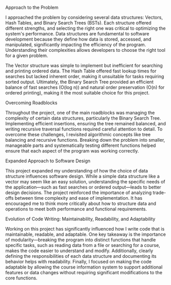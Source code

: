 Approach to the Problem

I approached the problem by considering several data structures: Vectors, Hash Tables, and Binary Search Trees (BSTs). Each structure offered different strengths, and selecting the right one was critical to optimizing the system's performance. Data structures are fundamental to software development because they define how data is stored, accessed, and manipulated, significantly impacting the efficiency of the program. Understanding their complexities allows developers to choose the right tool for a given problem.


The Vector structure was simple to implement but inefficient for searching and printing ordered data. The Hash Table offered fast lookup times for searches but lacked inherent order, making it unsuitable for tasks requiring sorted output. Ultimately, the Binary Search Tree provided an efficient balance of fast searches (O(log n)) and natural order preservation (O(n) for ordered printing), making it the most suitable choice for this project.


Overcoming Roadblocks

Throughout the project, one of the main roadblocks was managing the complexity of certain data structures, particularly the Binary Search Tree. Implementing efficient insertions, ensuring the tree remained balanced, and writing recursive traversal functions required careful attention to detail. To overcome these challenges, I revisited algorithmic concepts like tree balancing and recursive functions. Breaking down the problem into smaller, manageable parts and systematically testing different functions helped ensure that each aspect of the program was working correctly.


Expanded Approach to Software Design

This project expanded my understanding of how the choice of data structure influences software design. While a simple data structure like a vector may seem like an easy solution, understanding the specific needs of the application—such as fast searches or ordered output—leads to better design decisions. The project reinforced the importance of analyzing trade-offs between time complexity and ease of implementation. It has encouraged me to think more critically about how to structure data and operations to meet both performance and functional requirements.


Evolution of Code Writing: Maintainability, Readability, and Adaptability

Working on this project has significantly influenced how I write code that is maintainable, readable, and adaptable. One key takeaway is the importance of modularity—breaking the program into distinct functions that handle specific tasks, such as reading data from a file or searching for a course, makes the code easier to understand and modify. Additionally, clearly defining the responsibilities of each data structure and documenting its behavior helps with readability. Finally, I focused on making the code adaptable by allowing the course information system to support additional features or data changes without requiring significant modifications to the core functions.






